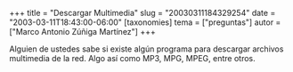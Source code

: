+++
title = "Descargar Multimedia"
slug = "20030311184329254"
date = "2003-03-11T18:43:00-06:00"
[taxonomies]
tema = ["preguntas"]
autor = ["Marco Antonio Zúñiga Martínez"]
+++

Alguien de ustedes sabe si existe algún programa para descargar archivos
multimedia de la red. Algo así como MP3, MPG, MPEG, entre otros.

